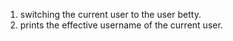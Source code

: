 1. switching the current user to the user betty.
2. prints the effective username of the current user.
